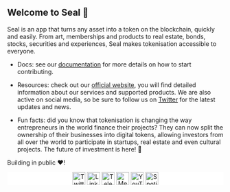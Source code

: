 ## Welcome to Seal 💫

Seal is an app that turns any asset into a token on the blockchain, quickly and easily. From art, memberships and products to real estate, bonds, stocks, securities and experiences, Seal makes tokenisation accessible to everyone.

- Docs: see our [documentation](https://www.google.com/) for more details on how to start contributing.

- Resources: check out our [official website](https://seal-rwa.vercel.app/), you will find detailed information about our services and supported products. We are also active on social media, so be sure to follow us on [Twitter](https://twitter.com/) for the latest updates and news.

- Fun facts: did you know that tokenisation is changing the way entrepreneurs in the world finance their projects? They can now split the ownership of their businesses into digital tokens, allowing investors from all over the world to participate in startups, real estate and even cultural projects. The future of investment is here! 🚀

Building in public ❤️!

<p align="center" style="background-color:white">
<a href="https://twitter.com/user" target="blank"><img align="center" src="https://www.vectorlogo.zone/logos/twitter/twitter-tile.svg" alt="Twitter user" height="30" width="30" /></a>
<a href="https://www.linkedin.com/company/user/" target="blank"><img align="center" src="https://www.vectorlogo.zone/logos/linkedin/linkedin-icon.svg" alt="LinkedIn user" height="30" width="30" /></a>
<a href="https://t.me/user" target="blank"><img align="center" src="https://www.vectorlogo.zone/logos/telegram/telegram-icon.svg" alt="Telegram user" height="30" width="30" /></a>
<a href="https://medium.com/@user" target="blank"><img align="center" src="https://www.vectorlogo.zone/logos/medium/medium-tile.svg" alt="Medium @user" height="30" width="30" /></a>
<a href="https://www.youtube.com/channel/user" target="blank"><img align="center" src="https://www.vectorlogo.zone/logos/youtube/youtube-icon.svg" alt="YouTube @user" height="30" width="30" /></a>
<a href="https://open.spotify.com/show/1VNEm3s86Kq1L9htrAqNKt" target="blank"><img align="center" src="https://www.vectorlogo.zone/logos/spotify/spotify-icon.svg" alt="Spotify @user" height="30" width="30" /></a>
</p>
